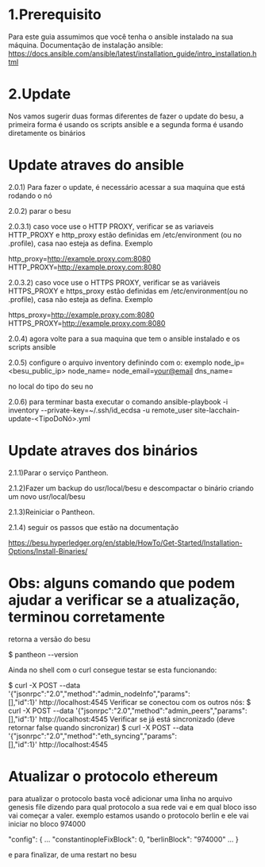 


# 1.Prerequisito 
Para este guia assumimos que você tenha o ansible instalado na sua máquina.
Documentação de instalação ansible: https://docs.ansible.com/ansible/latest/installation_guide/intro_installation.html

# 2.Update

Nos vamos sugerir duas formas diferentes de fazer o update do  besu, a primeira forma é usando os scripts ansible e a segunda forma é usando diretamente os binários 

# Update atraves do ansible 

2.0.1) Para fazer o update, é necessário acessar a sua maquina que está rodando o nó

2.0.2) parar o besu

2.0.3.1) caso voce use o HTTP PROXY, verificar se as variaveis HTTP_PROXY e http_proxy  estão definidas em /etc/environment (ou no .profile), casa nao esteja as defina.
Exemplo 

http_proxy=http://example.proxy.com:8080
HTTP_PROXY=http://example.proxy.com:8080

2.0.3.2) caso voce use o HTTPS PROXY, verificar se as variáveis HTTPS_PROXY e https_proxy  estão definidas em /etc/environment(ou no .profile), casa não esteja as defina.
Exemplo 

https_proxy=http://example.proxy.com:8080
HTTPS_PROXY=http://example.proxy.com:8080

2.0.4) agora volte para a sua maquina que tem o ansible instalado e os scripts  ansible

2.0.5) configure o arquivo inventory definindo com o:
exemplo
<your node address> node_ip=<besu_public_ip>  node_name=<node name> node_email=<your@email> dns_name=<your dns> 
 
no local do tipo do seu no 
 
2.0.6) para terminar basta executar o comando
ansible-playbook -i inventory --private-key=~/.ssh/id_ecdsa -u remote_user site-lacchain-update-<TipoDoNó>.yml 

# Update atraves dos binários 

2.1.1)Parar o serviço Pantheon.

2.1.2)Fazer um backup do usr/local/besu e descompactar o binário criando um  novo usr/local/besu

2.1.3)Reiniciar o Pantheon.

2.1.4) seguir os passos que estão na documentação

https://besu.hyperledger.org/en/stable/HowTo/Get-Started/Installation-Options/Install-Binaries/


# Obs: alguns comando que podem ajudar a verificar se a atualização, terminou corretamente 

retorna a versão do besu

$ pantheon --version

Ainda no shell com o curl consegue testar se esta funcionando:

$ curl -X POST --data '{"jsonrpc":"2.0","method":"admin_nodeInfo","params":[],"id":1}' http://localhost:4545
Verificar se conectou com os outros nós:
$ curl -X POST --data '{"jsonrpc":"2.0","method":"admin_peers","params":[],"id":1}' http://localhost:4545
Verificar se já está sincronizado (deve retornar false quando sincronizar)
$ curl -X POST --data '{"jsonrpc":"2.0","method":"eth_syncing","params":[],"id":1}' http://localhost:4545


# Atualizar o protocolo ethereum
para atualizar o protocolo basta você adicionar uma linha no arquivo genesis file dizendo para qual protocolo a sua rede vai e
em qual bloco isso vai começar a valer. exemplo estamos usando o protocolo berlin e ele vai iniciar no bloco 974000
 
"config": {
     ...
    "constantinopleFixBlock": 0,
    "berlinBlock":
    "974000"
    ...
}

e para finalizar, de uma restart no besu 
